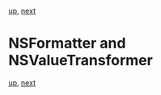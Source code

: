 [up](../../../../GRMustache#documentation), [next](../../../tree/master/Guides/sample_code)

NSFormatter and NSValueTransformer
==================================

[up](../../../../GRMustache#documentation), [next](../../../tree/master/Guides/sample_code)
